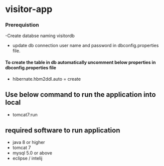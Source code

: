 # visitor-app
### Prerequistion
  -Create databse naming visitordb
  - update  db connection user name and password in dbconfig.properties file.
  #### To create the table in db automatically uncomment below properties in dbconfig.properties file
 - hibernate.hbm2ddl.auto = create
 
 
## Use below command to run the application into local
- tomcat7:run

## required software to run application
- java 8 or higher
- tomcat 7
- mysql 5.0 or above
- eclipse / intelij
